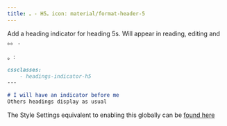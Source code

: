 ```yaml
---
title: 。- H5。icon: material/format-header-5
---
```


Add a heading indicator for heading 5s. Will appear in reading, editing and
。。
.

。:

```md
cssclasses:
    - headings-indicator-h5
---

# I will have an indicator before me
Others headings display as usual
```

The Style Settings equivalent to enabling this globally can be [found here](../../Style-Settings/Editor/Typography/headings/index.md#for-heading-5)

